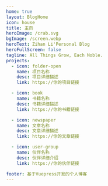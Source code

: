 ```yaml
---
home: true
layout: BlogHome
icon: house
title: 主页
heroImage: /crab.svg
bgImage: /screen.webp
heroText: Zihan Li'Personal Blog
heroFullScreen: false
tagline: All Things Grow, Each Noble.
projects:
  - icon: folder-open
    name: 项目名称
    desc: 项目详细描述
    link: https://你的项目链接

  - icon: book
    name: 书籍名称
    desc: 书籍详细描述
    link: https://你的书籍链接

  - icon: newspaper
    name: 文章名称
    desc: 文章详细描述
    link: https://你的文章链接

  - icon: user-group
    name: 伙伴名称
    desc: 伙伴详细介绍
    link: https://你的伙伴链接

footer: 基于Vuepress开发的个人博客
---
```



